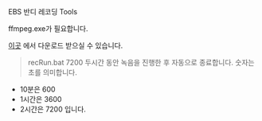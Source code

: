 
EBS 반디 레코딩 Tools

ffmpeg.exe가 필요합니다.

[이곳](https://www.ffmpeg.org/) 에서 다운로드 받으실 수 있습니다.

> recRun.bat 7200 
두시간 동안 녹음을 진행한 후 자동으로 종료합니다.
숫자는 초를 의미합니다.
- 10분은 600
- 1시간은 3600
- 2시간은 7200 입니다.

